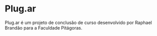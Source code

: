 # Plug.ar

Plug.ar é um projeto de conclusão de curso desenvolvido por Raphael Brandão para a Faculdade Pitágoras.
